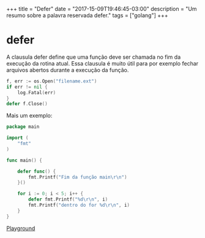+++
title = "Defer"
date = "2017-15-09T19:46:45-03:00"
description = "Um resumo sobre a palavra reservada defer."
tags = ["golang"]
+++


# defer

A clausula defer define que uma função deve ser chamada no fim da execução da rotina atual. Essa clausula é muito útil para por exemplo fechar arquivos abertos durante a execução da função.

```go
f, err := os.Open("filename.ext")
if err != nil {
    log.Fatal(err)
}
defer f.Close()

```

Mais um exemplo:

```go
package main

import (
	"fmt"
)

func main() {

	defer func() {
		fmt.Printf("Fim da função main\r\n")
	}()

	for i := 0; i < 5; i++ {
		defer fmt.Printf("%d\r\n", i)
		fmt.Printf("dentro do for %d\r\n", i)
	}
}
```
[Playground](https://play.golang.org/p/phrO0p0sW3)